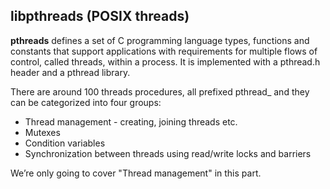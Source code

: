 ## libpthreads (POSIX threads)

**pthreads** defines a set of C programming language types, functions and constants that support applications with requirements for multiple flows of control, called threads, within a process. It is implemented with a pthread.h header and a pthread library.

There are around 100 threads procedures, all prefixed pthread_ and they can be categorized into four groups:

- Thread management - creating, joining threads etc.
- Mutexes
- Condition variables
- Synchronization between threads using read/write locks and barriers

We’re only going to cover "Thread management" in this part.